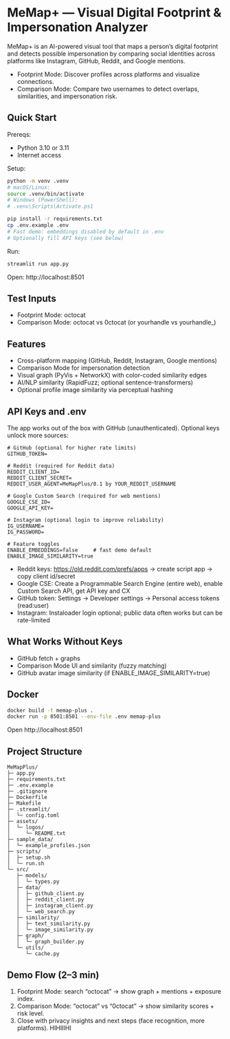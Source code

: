 # MeMap+ — Visual Digital Footprint & Impersonation Analyzer

MeMap+ is an AI-powered visual tool that maps a person’s digital footprint and detects possible impersonation by comparing social identities across platforms like Instagram, GitHub, Reddit, and Google mentions.

- Footprint Mode: Discover profiles across platforms and visualize connections.
- Comparison Mode: Compare two usernames to detect overlaps, similarities, and impersonation risk.

## Quick Start

Prereqs:
- Python 3.10 or 3.11
- Internet access

Setup:
```bash
python -m venv .venv
# macOS/Linux:
source .venv/bin/activate
# Windows (PowerShell):
# .venv\Scripts\Activate.ps1

pip install -r requirements.txt
cp .env.example .env
# Fast demo: embeddings disabled by default in .env
# Optionally fill API keys (see below)
```

Run:
```bash
streamlit run app.py
```

Open: http://localhost:8501

## Test Inputs

- Footprint Mode: octocat
- Comparison Mode: octocat vs 0ctocat (or yourhandle vs yourhandle_)

## Features

- Cross-platform mapping (GitHub, Reddit, Instagram, Google mentions)
- Comparison Mode for impersonation detection
- Visual graph (PyVis + NetworkX) with color-coded similarity edges
- AI/NLP similarity (RapidFuzz; optional sentence-transformers)
- Optional profile image similarity via perceptual hashing

## API Keys and .env

The app works out of the box with GitHub (unauthenticated). Optional keys unlock more sources:

```
# GitHub (optional for higher rate limits)
GITHUB_TOKEN=

# Reddit (required for Reddit data)
REDDIT_CLIENT_ID=
REDDIT_CLIENT_SECRET=
REDDIT_USER_AGENT=MeMapPlus/0.1 by YOUR_REDDIT_USERNAME

# Google Custom Search (required for web mentions)
GOOGLE_CSE_ID=
GOOGLE_API_KEY=

# Instagram (optional login to improve reliability)
IG_USERNAME=
IG_PASSWORD=

# Feature toggles
ENABLE_EMBEDDINGS=false     # fast demo default
ENABLE_IMAGE_SIMILARITY=true
```

- Reddit keys: https://old.reddit.com/prefs/apps → create script app → copy client id/secret
- Google CSE: Create a Programmable Search Engine (entire web), enable Custom Search API, get API key and CX
- GitHub token: Settings → Developer settings → Personal access tokens (read:user)
- Instagram: Instaloader login optional; public data often works but can be rate-limited

## What Works Without Keys

- GitHub fetch + graphs
- Comparison Mode UI and similarity (fuzzy matching)
- GitHub avatar image similarity (if ENABLE_IMAGE_SIMILARITY=true)

## Docker

```bash
docker build -t memap-plus .
docker run -p 8501:8501 --env-file .env memap-plus
```

Open http://localhost:8501

## Project Structure

```
MeMapPlus/
├─ app.py
├─ requirements.txt
├─ .env.example
├─ .gitignore
├─ Dockerfile
├─ Makefile
├─ .streamlit/
│  └─ config.toml
├─ assets/
│  └─ logos/
│     └─ README.txt
├─ sample_data/
│  └─ example_profiles.json
├─ scripts/
│  ├─ setup.sh
│  └─ run.sh
└─ src/
   ├─ models/
   │  └─ types.py
   ├─ data/
   │  ├─ github_client.py
   │  ├─ reddit_client.py
   │  ├─ instagram_client.py
   │  └─ web_search.py
   ├─ similarity/
   │  ├─ text_similarity.py
   │  └─ image_similarity.py
   ├─ graph/
   │  └─ graph_builder.py
   └─ utils/
      └─ cache.py
```

## Demo Flow (2–3 min)

1) Footprint Mode: search “octocat” → show graph + mentions + exposure index.
2) Comparison Mode: “octocat” vs “0ctocat” → show similarity scores + risk level.
3) Close with privacy insights and next steps (face recognition, more platforms).
HIHIIIHI